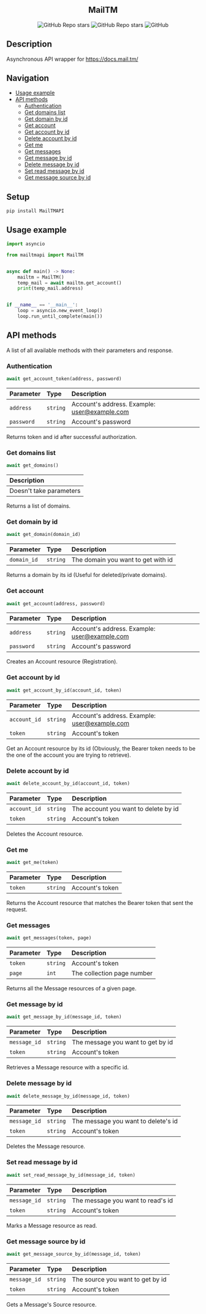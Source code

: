 <h2 align="center">MailTM</h2>

<div align="center">
 <img alt="GitHub Repo stars" src="https://img.shields.io/github/stars/prtolem/MailTM">
 <img alt="GitHub Repo stars" src="https://img.shields.io/github/languages/code-size/prtolem/MailTM">
 <img alt="GitHub" src="https://img.shields.io/github/license/prtolem/MailTM">
</div>

## Description
Asynchronous API wrapper for https://docs.mail.tm/

## Navigation
* [Usage example](#Usage-example)
* [API methods](#API-methods)
  * [Authentication](#Authentication)
  * [Get domains list](#Get-domains-list)
  * [Get domain by id](#Get-domain-by-id)
  * [Get account](#Get-account)
  * [Get account by id](#Get-account-by-id)
  * [Delete account by id](#Delete-account-by-id)
  * [Get me](#Get-me)
  * [Get messages](#Get-messages)
  * [Get message by id](#Get-message-by-id)
  * [Delete message by id](#Delete-message-by-id)
  * [Set read message by id](#Set-read-message-by-id)
  * [Get message source by id](#Get-message-source-by-id)

## Setup
```shell
pip install MailTMAPI
```

## Usage example
```python
import asyncio

from mailtmapi import MailTM


async def main() -> None:
    mailtm = MailTM()
    temp_mail = await mailtm.get_account()
    print(temp_mail.address)


if __name__ == '__main__':
    loop = asyncio.new_event_loop()
    loop.run_until_complete(main())
```

## API methods
A list of all available methods with their parameters and response.

### Authentication
```python 
await get_account_token(address, password)
```

| Parameter   | Type     | Description                                  |
|:------------| :------- |:---------------------------------------------|
| `address`   | `string` | Account's address. Example: user@example.com |
| `password`  | `string` | Account's password                           |

Returns token and id after successful authorization.

### Get domains list
```python 
await get_domains()
```

| Description             |
|:------------------------|
| Doesn't take parameters |

Returns a list of domains.

### Get domain by id
```python 
await get_domain(domain_id)
```

| Parameter    | Type     | Description                         |
|:-------------| :------- |:------------------------------------|
| `domain_id`  | `string` | The domain you want to get with id  |

Returns a domain by its id (Useful for deleted/private domains).

### Get account
```python 
await get_account(address, password)
```

| Parameter   | Type     | Description                                  |
|:------------| :------- |:---------------------------------------------|
| `address`   | `string` | Account's address. Example: user@example.com |
| `password`  | `string` | Account's password                           |

Creates an Account resource (Registration).

### Get account by id
```python 
await get_account_by_id(account_id, token)
```

| Parameter    | Type     | Description                                  |
|:-------------| :------- |:---------------------------------------------|
| `account_id` | `string` | Account's address. Example: user@example.com |
| `token`      | `string` | Account's token                              |

Get an Account resource by its id (Obviously, the Bearer token needs to be the one of the account you are trying to retrieve).

### Delete account by id
```python 
await delete_account_by_id(account_id, token)
```

| Parameter    | Type     | Description                          |
|:-------------| :------- |:-------------------------------------|
| `account_id` | `string` | The account you want to delete by id |
| `token`      | `string` | Account's token                      |

Deletes the Account resource.

### Get me
```python 
await get_me(token)
```

| Parameter  | Type     | Description     |
|:-----------| :------- |:----------------|
| `token`    | `string` | Account's token |

Returns the Account resource that matches the Bearer token that sent the request.

### Get messages
```python 
await get_messages(token, page)
```

| Parameter | Type     | Description                |
|:----------|:---------|:---------------------------|
| `token`   | `string` | Account's token            |
| `page`    | `int`    | The collection page number |

Returns all the Message resources of a given page.

### Get message by id
```python 
await get_message_by_id(message_id, token)
```

| Parameter     | Type       | Description                         |
|:--------------|:-----------|:------------------------------------|
| `message_id`  | `string`   | The message you want to get by id   |
| `token`       | `string`   | Account's token                     |

Retrieves a Message resource with a specific id.

### Delete message by id
```python 
await delete_message_by_id(message_id, token)
```

| Parameter     | Type       | Description                         |
|:--------------|:-----------|:------------------------------------|
| `message_id`  | `string`   | The message you want to delete's id |
| `token`       | `string`   | Account's token                     |

Deletes the Message resource.

### Set read message by id
```python 
await set_read_message_by_id(message_id, token)
```

| Parameter     | Type       | Description                        |
|:--------------|:-----------|:-----------------------------------|
| `message_id`  | `string`   | The message you want to read's id  |
| `token`       | `string`   | Account's token                    |

Marks a Message resource as read.

### Get message source by id
```python 
await get_message_source_by_id(message_id, token)
```

| Parameter     | Type       | Description                       |
|:--------------|:-----------|:----------------------------------|
| `message_id`  | `string`   | The source you want to get by id  |
| `token`       | `string`   | Account's token                   |

Gets a Message's Source resource.
